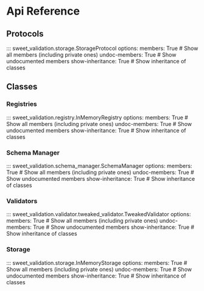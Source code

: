 # Api Reference

## Protocols

::: sweet_validation.storage.StorageProtocol
    options:
        members: True  # Show all members (including private ones)
        undoc-members: True # Show undocumented members
        show-inheritance: True # Show inheritance of classes

## Classes

### Registries

::: sweet_validation.registry.InMemoryRegistry
    options:
        members: True  # Show all members (including private ones)
        undoc-members: True # Show undocumented members
        show-inheritance: True # Show inheritance of classes

### Schema Manager

::: sweet_validation.schema_manager.SchemaManager
    options:
        members: True  # Show all members (including private ones)
        undoc-members: True # Show undocumented members
        show-inheritance: True # Show inheritance of classes

### Validators

::: sweet_validation.validator.tweaked_validator.TweakedValidator
    options:
        members: True  # Show all members (including private ones)
        undoc-members: True # Show undocumented members
        show-inheritance: True # Show inheritance of classes

### Storage

::: sweet_validation.storage.InMemoryStorage
    options:
        members: True  # Show all members (including private ones)
        undoc-members: True # Show undocumented members
        show-inheritance: True # Show inheritance of classes
